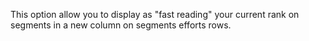 This option allow you to display as "fast reading" your current rank on segments in a new column on segments efforts rows.
